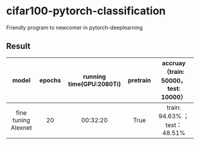 # cifar100-pytorch-classification
Friendly program to newcomer in pytorch-deeplearning 

## Result

|        model        | epochs | running time(GPU:2080Ti) | pretrain | accruay（train: 50000，test: 10000） |
| :-----------------: | :----: | :----------------------: | :------: | :----------------------------------: |
| fine tuning Alexnet |   20   |         00:32:20         |   True   |    train:  94.63% ；test：48.51%     |

